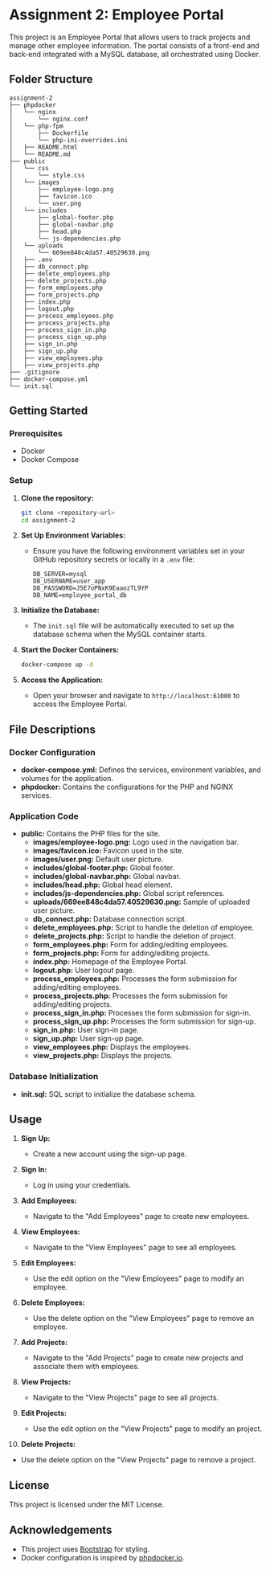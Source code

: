 
# Assignment 2: Employee Portal

This project is an Employee Portal that allows users to track projects and manage other employee information. The portal consists of a front-end and back-end integrated with a MySQL database, all orchestrated using Docker.

## Folder Structure

```
assignment-2
├── phpdocker
│   └── nginx
│       └── nginx.conf
│   └── php-fpm
│       ├── Dockerfile
│       └── php-ini-overrides.ini
│   ├── README.html
│   └── README.md
├── public
│   └── css
│       └── style.css
│   └── images
│       ├── employee-logo.png
│       ├── favicon.ico
│       └── user.png
│   └── includes
│       ├── global-footer.php
│       ├── global-navbar.php
│       ├── head.php
│       └── js-dependencies.php
│   └── uploads
│       └── 669ee848c4da57.40529630.png
│   ├── .env
│   ├── db_connect.php
│   ├── delete_employees.php
│   ├── delete_projects.php
│   ├── form_employees.php
│   ├── form_projects.php
│   ├── index.php
│   ├── logout.php
│   ├── process_employees.php
│   ├── process_projects.php
│   ├── process_sign_in.php
│   ├── process_sign_up.php
│   ├── sign_in.php
│   ├── sign_up.php
│   ├── view_employees.php
│   ├── view_projects.php
├── .gitignore
├── docker-compose.yml
└── init.sql
```

## Getting Started

### Prerequisites

- Docker
- Docker Compose

### Setup

1. **Clone the repository:**
   ```sh
   git clone <repository-url>
   cd assignment-2
   ```

2. **Set Up Environment Variables:**
   - Ensure you have the following environment variables set in your GitHub repository secrets or locally in a `.env` file:
     ```
     DB_SERVER=mysql
     DB_USERNAME=user_app
     DB_PASSWORD=J5E7oPNxK9EaaozTL9YP
     DB_NAME=employee_portal_db
     ```

3. **Initialize the Database:**
   - The `init.sql` file will be automatically executed to set up the database schema when the MySQL container starts.

4. **Start the Docker Containers:**
   ```sh
   docker-compose up -d
   ```

5. **Access the Application:**
   - Open your browser and navigate to `http://localhost:61000` to access the Employee Portal.

## File Descriptions

### Docker Configuration

- **docker-compose.yml:** Defines the services, environment variables, and volumes for the application.
- **phpdocker:** Contains the configurations for the PHP and NGINX services.

### Application Code

- **public:** Contains the PHP files for the site.
  - **images/employee-logo.png:** Logo used in the navigation bar.
  - **images/favicon.ico:** Favicon used in the site.
  - **images/user.png:** Default user picture.
  - **includes/global-footer.php:** Global footer.
  - **includes/global-navbar.php:** Global navbar.
  - **includes/head.php:** Global head element.
  - **includes/js-dependencies.php:** Global script references.
  - **uploads/669ee848c4da57.40529630.png:** Sample of uploaded user picture.
  - **db_connect.php:** Database connection script.
  - **delete_employees.php:** Script to handle the deletion of employee.
  - **delete_projects.php:** Script to handle the deletion of project.
  - **form_employees.php:** Form for adding/editing employees.
  - **form_projects.php:** Form for adding/editing projects.
  - **index.php:** Homepage of the Employee Portal.
  - **logout.php:** User logout page.
  - **process_employees.php:** Processes the form submission for adding/editing employees.
  - **process_projects.php:** Processes the form submission for adding/editing projects.
  - **process_sign_in.php:** Processes the form submission for sign-in.
  - **process_sign_up.php:** Processes the form submission for sign-up.
  - **sign_in.php:** User sign-in page.
  - **sign_up.php:** User sign-up page.
  - **view_employees.php:** Displays the employees.
  - **view_projects.php:** Displays the projects.

### Database Initialization

- **init.sql:** SQL script to initialize the database schema.

## Usage

1. **Sign Up:**
   - Create a new account using the sign-up page.

2. **Sign In:**
   - Log in using your credentials.

3. **Add Employees:**
   - Navigate to the "Add Employees" page to create new employees.

4. **View Employees:**
   - Navigate to the "View Employees" page to see all employees.

5. **Edit Employees:**
   - Use the edit option on the "View Employees" page to modify an employee.

6. **Delete Employees:**
   - Use the delete option on the "View Employees" page to remove an employee.

7. **Add Projects:**
   - Navigate to the "Add Projects" page to create new projects and associate them with employees.

8. **View Projects:**
   - Navigate to the "View Projects" page to see all projects.

9. **Edit Projects:**
   - Use the edit option on the "View Projects" page to modify an project.

10. **Delete Projects:**
   - Use the delete option on the "View Projects" page to remove a project.

## License

This project is licensed under the MIT License.

## Acknowledgements

- This project uses [Bootstrap](https://getbootstrap.com/) for styling.
- Docker configuration is inspired by [phpdocker.io](https://phpdocker.io/).
